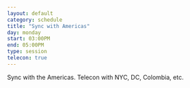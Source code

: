 ```yaml
---
layout: default
category: schedule
title: "Sync with Americas"
day: monday
start: 03:00PM
end: 05:00PM
type: session
telecon: true
---
```


Sync with the Americas.  Telecon with NYC, DC, Colombia, etc.
